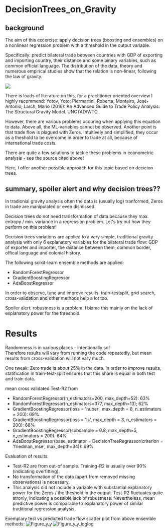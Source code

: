 # DecisionTrees_on_Gravity

## background
The aim of this excercise: apply decision trees (boosting and ensembles) on a nonlinear regression problem with a threshold in the output variable. 

Specifically: predict bilateral trade between countries with GDP of exporting and importing country, their distance and some binary variables, such as common official language. 
The distribution of the data, theory and numerous empirical studies show that the relation is non-linear, following the law of gravity. 

<img src="https://render.githubusercontent.com/render/math?math=tradeFlow=\frac{GDP_{exp}*GDP_{imp}}{GDP_{world}}*(\frac{tradeCosts}{ML_{exp}*ML_{imp}})^{1-elast}">

There is loads of literature on this, for a practitioner oriented overview I highly recommend: Yotov, Yoto; Piermartini, Roberta; Monteiro, José-Antonio; Larch, Mario (2016): An Advanced Guide to Trade Policy Analysis: The Structural Gravity Model. UNCTAD/WTO.

However, there are various problems occuring when applying this equation to data. Above all, the ML-variables cannot be observed. Another point is that trade flow is plagued with Zeros. Intuitively and simplified, they occur as a theshold to be overcome in order to trade at all, because of international trade costs.

There are quite a few solutions to tackle these problems in econometric analysis - see the source cited above!

Here, I offer another possible approach for this topic based on decicion trees.

## summary, spoiler alert and why decision trees??

In tradionial gravity analysis often the data is (usually log) tranformed, Zeros in trade are manipulated or even dismissed. 

Decision trees do not need transformation of data because they max. entropy / min. variance in a regression problem. Let's try out how they perform on this problem!

Decision trees variations are applied to a very simple, traditional gravity analysis with only 6 explanatory variables for the bilateral trade flow: GDP of exporter and importer, the distance between them, common border, offical language and colonial history.

The following scikit-learn ensemble methods are applied:
* RandomForestRegressor
* GradientBoostingRegressor
* AdaBoostRegressor

In order to observe, tune and improve results, train-testsplit, grid search, cross-validation and other methods help a lot too.

Spoiler alert: robustness is a problem. I blame this mainly on the lack of explanatory power for the threshold.

# Results

Randomness is in various places - intentionally so!  
Therefore results will vary from running the code repeatedly, but mean results from cross-validation will not vary much.

One tweak:  Zero trade is about 25% in the data. In order to improve results, statification in train-test-split ensures that this share is equal in both test and train data.

mean cross validated Test-R2 from 
* RandomForestRegressor(n_estimators=200, max_depth=52): 63% 
* RandomForestRegressor(n_estimators=377, max_depth=13); 62%
* GradientBoostingRegressor(loss = 'huber', max_depth = 8, n_estimators = 200): 69%
* GradientBoostingRegressor(loss = 'ls', max_depth = 3, n_estimators = 200): 68%
* GradientBoostingRegressor(subsample = 0.8, max_depth=5, n_estimators = 200): 64%
* AdaBoostRegressor(base_estimator = DecisionTreeRegressor(criterion = 'friedman_mse', max_depth=34)): 69%

Evaluation of results:
* Test-R2 are from out-of sample. Training-R2 is usually over 90% (indicating overfitting).
* No transformation of the data (apart from removed missing observations) is necessary.
* This analysis did not include a variable with substantial explanatory power for the Zeros / the theshold in the output. Test-R2 fluctuates quite stronly, indicating a possible lack of robustness. Nevertheless, mean predictive power is comparable to explanatory power of similar traditional regression analysis.

Exemplary test vs predicted trade flow scatter plot from above ensemble methods:
![Figure_y_y](https://user-images.githubusercontent.com/82636544/116657384-99758c80-a98e-11eb-969a-8e6d7ce862dd.png) ![Figure_y_y_loglog](https://user-images.githubusercontent.com/82636544/116657399-9d091380-a98e-11eb-99b3-a65ddee0f53a.png)


